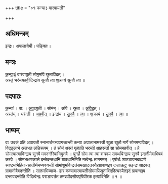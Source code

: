 +++
title = "०१ कन्या३ वारवायती"

+++
## अधिमन्त्रम्
इन्द्रः। अपालात्रेयी। पङ्क्तिः।

## मन्त्रः
क॒न्या॒३॒॑ वार॑वाय॒ती सोम॒मपि॑ स्रु॒तावि॑दत् ।  
अस्तं॒ भर॑न्त्यब्रवी॒दिन्द्रा॑य सुनवै त्वा श॒क्राय॑ सुनवै त्वा ॥

## पदपाठः
क॒न्या॑ । वाः । अ॒व॒ऽय॒ती । सोम॑म् । अपि॑ । स्रु॒ता । अ॒वि॒द॒त् ।  
अस्त॑म् । भर॑न्ती । अ॒ब्र॒वी॒त् । इन्द्रा॑य । सु॒न॒वै॒ । त्वा॒ । श॒क्राय॑ । सु॒न॒वै॒ । त्वा॒ ॥

## भाष्यम्
वाः उदकं प्रति अवायती स्नानार्थमभ्यवगच्छन्ती कन्या अपालानामस्त्री स्रुता स्रुतौ मार्गे सोममप्यविदत् । विद्ऌलाभे अलभत लङिरूपम् । तं सोमं अस्तं गृहंप्रति भरन्ती आहरन्ती सा सोममब्रवीत् । हे सोमत्वात्वामिन्द्राय सुनवै ममदन्तैरेवाभिषुणवै । पुनर्हे सोम त्वा त्वां शक्राय समर्थायेन्द्राय सुनवै इदानीमेवाभिषवं करवै । सोमभक्षणकाले दन्तेदन्तध्वनिं ग्रावध्वनिमिति मत्वेन्द्रः तामगमत् । एषोर्थः शाट्यायनब्राह्मणे स्पष्टमभिहितः-सातीर्थमभ्यवयन्ती सोमांशुमविन्द्रत्तंसमखादत्तस्यैहग्रावाणइव दन्ताऊदुः सइन्द्रः आद्रवत् ग्रावाणोवैवदन्तीति । सातमभिव्याज- हार कन्यावारवायतीसोममपिस्रुताविददित्यस्यैतइदं ग्रावाणइव दन्तावदन्तीति विदित्वेन्द्रः पराङावर्तत तमब्रवीदसौयएषिवीरक इत्यादिनेति ॥ १ ॥